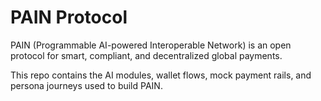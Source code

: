 # PAIN Protocol

PAIN (Programmable AI-powered Interoperable Network) is an open protocol for smart, compliant, and decentralized global payments.

This repo contains the AI modules, wallet flows, mock payment rails, and persona journeys used to build PAIN.
